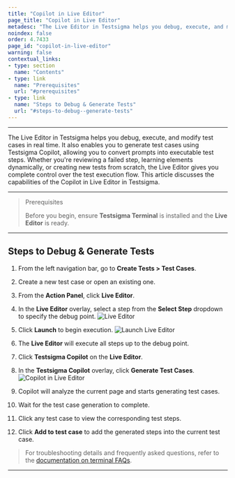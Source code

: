 ```yaml
---
title: "Copilot in Live Editor"
page_title: "Copilot in Live Editor"
metadesc: "The Live Editor in Testsigma helps you debug, execute, and modify test cases in real time. It also enables you to generate test cases using Testsigma Copilot"
noindex: false
order: 4.7433
page_id: "copilot-in-live-editor"
warning: false
contextual_links:
- type: section
  name: "Contents"
- type: link
  name: "Prerequisites"
  url: "#prerequisites"
- type: link
  name: "Steps to Debug & Generate Tests"
  url: "#steps-to-debug--generate-tests"
---
```


---

The Live Editor in Testsigma helps you debug, execute, and modify test cases in real time. It also enables you to generate test cases using Testsigma Copilot, allowing you to convert prompts into executable test steps. Whether you're reviewing a failed step, learning elements dynamically, or creating new tests from scratch, the Live Editor gives you complete control over the test execution flow. This article discusses the capabilities of the Copilot in Live Editor in Testsigma.

---

> <p id="prerequisites">Prerequisites</p>
>
> Before you begin, ensure **Testsigma Terminal** is installed and the **Live Editor** is ready.

---

## **Steps to Debug & Generate Tests**

1. From the left navigation bar, go to **Create Tests > Test Cases**.

2. Create a new test case or open an existing one.

3. From the **Action Panel**, click **Live Editor**.

4. In the **Live Editor** overlay, select a step from the **Select Step** dropdown to specify the debug point.
   ![Live Editor](https://s3.amazonaws.com/static-docs.testsigma.com/new_images/projects/Atto_Testsigma/Live_Editor_Action_Bar.png)

5. Click **Launch** to begin execution.
   ![Launch Live Editor](https://s3.amazonaws.com/static-docs.testsigma.com/new_images/projects/Atto_Testsigma/Launch_Live_Editor_Web.png)

6. The **Live Editor** will execute all steps up to the debug point.

7. Click **Testsigma Copilot** on the **Live Editor**.

8. In the **Testsigma Copilot** overlay, click **Generate Test Cases**.
   ![Copilot in Live Editor](https://s3.amazonaws.com/static-docs.testsigma.com/new_images/projects/Atto_Testsigma/Copilot_in_Live_Editor.png)

9.  Copilot will analyze the current page and starts generating test cases.

10. Wait for the test case generation to complete.

11. Click any test case to view the corresponding test steps.

12. Click **Add to test case** to add the generated steps into the current test case.


> For troubleshooting details and frequently asked questions, refer to the [documentation on terminal FAQs](https://testsigma.com/docs/live-editor/faqs-on-testsigma-terminal/).

---